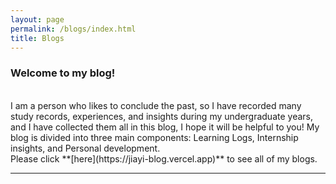 ```yaml
---
layout: page
permalink: /blogs/index.html
title: Blogs
---
```

### Welcome to my blog!
<br>
I am a person who likes to conclude the past, so I have recorded many study records, experiences, and insights during my undergraduate years, and I have collected them all in this blog, I hope it will be helpful to you! My blog is divided into three main components: Learning Logs, Internship insights, and Personal development. <br>
Please click **[here](https://jiayi-blog.vercel.app)** to see all of my blogs.

---
